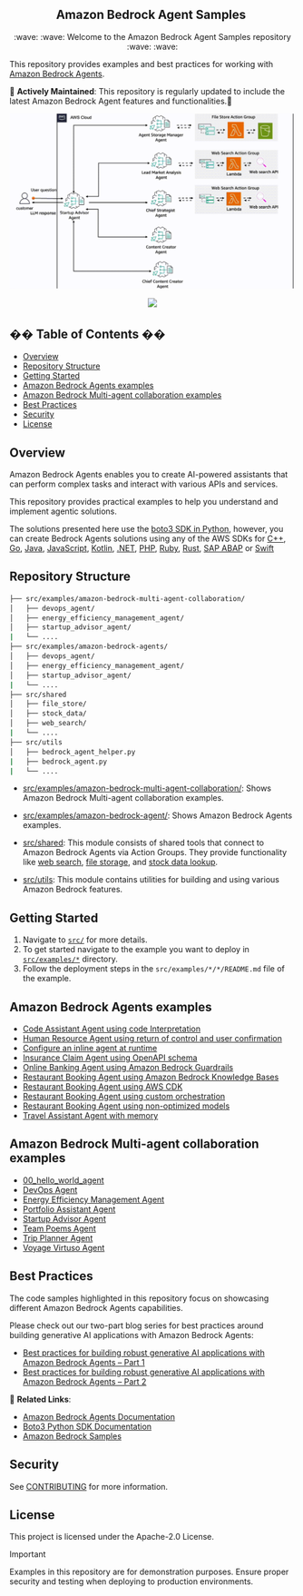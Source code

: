 <h2 align="center">Amazon Bedrock Agent Samples&nbsp;</h2>
<p align="center">
  :wave: :wave: Welcome to the Amazon Bedrock Agent Samples repository :wave: :wave:
</p>

This repository provides examples and best practices for working with [Amazon Bedrock Agents](https://aws.amazon.com/bedrock/agents/). 

🔄 **Actively Maintained**: This repository is regularly updated to include the latest Amazon Bedrock Agent features and functionalities.🔄

![architecture](https://github.com/aws-samples/bedrock-multi-agents-collaboration-workshop/blob/main/img/architecture.gif?raw=true)

<p align="center">
  <a href="/src/examples/amazon-bedrock-multi-agent-collaboration/startup_advisor_agent/"><img src="https://img.shields.io/badge/Example-Startup_Advisor_Agent-blue" /></a>
</p>

## �� Table of Contents ��

- [Overview](#overview)
- [Repository Structure](#repository-structure)
- [Getting Started](#getting-started)
- [Amazon Bedrock Agents examples](#amazon-bedrock-agents-examples)
- [Amazon Bedrock Multi-agent collaboration examples](#amazon-bedrock-multi-agent-collaboration-examples)
- [Best Practices](#best-practices)
- [Security](#security)
- [License](#license)

## Overview

Amazon Bedrock Agents enables you to create AI-powered assistants that can perform complex tasks and interact with various APIs and services. 

This repository provides practical examples to help you understand and implement agentic solutions.

The solutions presented here use the [boto3 SDK in Python](https://boto3.amazonaws.com/v1/documentation/api/latest/reference/services/bedrock-agent.html), however, you can create Bedrock Agents solutions using any of the AWS SDKs for [C++](https://sdk.amazonaws.com/cpp/api/LATEST/aws-cpp-sdk-bedrock-agent/html/annotated.html), [Go](https://docs.aws.amazon.com/sdk-for-go/api/service/bedrockagent/), [Java](https://sdk.amazonaws.com/java/api/latest/software/amazon/awssdk/services/bedrockagent/package-summary.html), [JavaScript](https://docs.aws.amazon.com/AWSJavaScriptSDK/v3/latest/client/bedrock-agent/), [Kotlin](https://sdk.amazonaws.com/kotlin/api/latest/bedrockagent/index.html), [.NET](https://docs.aws.amazon.com/sdkfornet/v3/apidocs/items/BedrockAgent/NBedrockAgent.html), [PHP](https://docs.aws.amazon.com/aws-sdk-php/v3/api/namespace-Aws.BedrockAgent.html), [Ruby](https://docs.aws.amazon.com/sdk-for-ruby/v3/api/Aws/BedrockAgent.html), [Rust](https://docs.rs/aws-sdk-bedrockagent/latest/aws_sdk_bedrockagent/), [SAP ABAP](https://docs.aws.amazon.com/sdk-for-sap-abap/v1/api/latest/bdr/index.html) or [Swift](https://sdk.amazonaws.com/swift/api/awsbedrockruntime/0.34.0/documentation/awsbedrockruntime)

## Repository Structure

```bash
├── src/examples/amazon-bedrock-multi-agent-collaboration/
│   ├── devops_agent/
│   ├── energy_efficiency_management_agent/
│   ├── startup_advisor_agent/
|   └── ....
├── src/examples/amazon-bedrock-agents/
│   ├── devops_agent/
│   ├── energy_efficiency_management_agent/
│   ├── startup_advisor_agent/
|   └── ....
├── src/shared
│   ├── file_store/
│   ├── stock_data/
│   ├── web_search/
|   └── ....
├── src/utils
│   ├── bedrock_agent_helper.py
|   ├── bedrock_agent.py
|   └── ....
```

- [src/examples/amazon-bedrock-multi-agent-collaboration/](/src/examples/amazon-bedrock-multi-agent-collaboration/): Shows Amazon Bedrock Multi-agent collaboration examples.

- [src/examples/amazon-bedrock-agent/](/src/examples/amazon-bedrock-agent/): Shows Amazon Bedrock Agents examples.

- [src/shared](/src/shared/): This module consists of shared tools that connect to Amazon Bedrock Agents via Action Groups. They provide functionality like [web search](/src/shared/file_store/), [file storage](/src/shared/file_store/), and [stock data lookup](/src/shared/stock_data/).

- [src/utils](/src/utils/): This module contains utilities for building and using various Amazon Bedrock features.

## Getting Started

1. Navigate to [`src/`](/src/) for more details.
2. To get started navigate to the example you want to deploy in [`src/examples/*`](/src/examples/) directory. 
3. Follow the deployment steps in the `src/examples/*/*/README.md` file of the example. 

## Amazon Bedrock Agents examples

- [Code Assistant Agent using code Interpretation](/src/examples/amazon-bedrock-agents/code_assistant_agent/)
- [Human Resource Agent using return of control and user confirmation](/src/examples/amazon-bedrock-agents/human_resources_agent/)
- [Configure an inline agent at runtime](/src/examples/amazon-bedrock-agents/inline_agent/)
- [Insurance Claim Agent using OpenAPI schema](/src/examples/amazon-bedrock-agents/insurance_claims_agent/)
- [Online Banking Agent using Amazon Bedrock Guardrails](/src/examples/amazon-bedrock-agents/online_banking_agent/)
- [Restaurant Booking Agent using Amazon Bedrock Knowledge Bases](/src/examples/amazon-bedrock-agents/restaurant_agent/)
- [Restaurant Booking Agent using AWS CDK](/src/examples/amazon-bedrock-agents/booking_cdk_agent/)
- [Restaurant Booking Agent using custom orchestration](/src/examples/amazon-bedrock-agents/restaurant_booking_custom_orchestration_agent/)
- [Restaurant Booking Agent using non-optimized models](/src/examples/amazon-bedrock-agents/restaurant_booking_mistral_agent/)
- [Travel Assistant Agent with memory](/src/examples/amazon-bedrock-agents/travel_assistant_agent/)

## Amazon Bedrock Multi-agent collaboration examples

- [00_hello_world_agent](/src/examples/00_hello_world_agent/)
- [DevOps Agent](/src/examples/devops_agent/)
- [Energy Efficiency Management Agent](/src/examples/energy_efficiency_management_agent/)
- [Portfolio Assistant Agent](/src/examples/portfolio_assistant_agent/)
- [Startup Advisor Agent](/src/examples/startup_advisor_agent/)
- [Team Poems Agent](/src/examples/team_poems_agent/)
- [Trip Planner Agent](/src/examples/trip_planner_agent/)
- [Voyage Virtuso Agent](/src/examples/voyage_virtuoso_agent/)

## Best Practices

The code samples highlighted in this repository focus on showcasing different Amazon Bedrock Agents capabilities.

Please check out our two-part blog series for best practices around building generative AI applications with Amazon Bedrock Agents: 

- [Best practices for building robust generative AI applications with Amazon Bedrock Agents – Part 1](https://aws.amazon.com/blogs/machine-learning/best-practices-for-building-robust-generative-ai-applications-with-amazon-bedrock-agents-part-1/)
- [Best practices for building robust generative AI applications with Amazon Bedrock Agents – Part 2](https://aws.amazon.com/blogs/machine-learning/best-practices-for-building-robust-generative-ai-applications-with-amazon-bedrock-agents-part-2/)


🔗 **Related Links**:

- [Amazon Bedrock Agents Documentation](https://docs.aws.amazon.com/bedrock/latest/userguide/agents.html)
- [Boto3 Python SDK Documentation](https://boto3.amazonaws.com/v1/documentation/api/latest/reference/services/bedrock-agent.html)
- [Amazon Bedrock Samples](https://github.com/aws-samples/amazon-bedrock-samples/tree/main)


## Security

See [CONTRIBUTING](CONTRIBUTING.md#security-issue-notifications) for more information.

## License

This project is licensed under the Apache-2.0 License.

> [!IMPORTANT]
> Examples in this repository are for demonstration purposes. 
> Ensure proper security and testing when deploying to production environments.